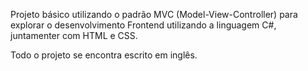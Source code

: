 Projeto básico utilizando o padrão MVC (Model-View-Controller) para explorar o desenvolvimento Frontend utilizando a linguagem C#, juntamenter com HTML e CSS. 

Todo o projeto se encontra escrito em inglês. 
